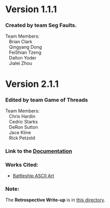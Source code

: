 # Version 1.1.1

### Created by team Seg Faults.
  Team Members:\
   &nbsp;&nbsp; Brian Clark\
   &nbsp;&nbsp; Qingyang Dong\
   &nbsp;&nbsp; FeiShian Tzeng\
   &nbsp;&nbsp; Dalton Yoder\
   &nbsp;&nbsp; Jialei Zhou

# Version 2.1.1

### Edited by team Game of Threads
  Team Members:\
  &nbsp;&nbsp; Chris Hardin\
  &nbsp;&nbsp; Cedric Starks\
  &nbsp;&nbsp; DeRon Sutton\
  &nbsp;&nbsp; Jace Kline\
  &nbsp;&nbsp; Rick Petzold
 
### Link to the [Documentation](https://rawcdn.githack.com/dsutton1080/GameOfThreadsProject2/a73d1eeb64809764fe72980e869fca57ebf24aa7/html/annotated.html)


### Works Cited:
* [Battleship ASCII Art](http://www.patorjk.com/software/taag/#p=display&f=Standard&t=Battleship)

### Note:
The **Retrospective Write-up** is in [this directory](./doc).
